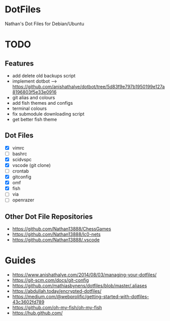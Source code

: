 # DotFiles

Nathan's Dot Files for Debian/Ubuntu

# TODO

## Features
- add delete old backups script
- implement dotbot --> https://github.com/anishathalye/dotbot/tree/5d83f9e797b1950199e127a8196803f5e33e0916
- git alias and colours
- add fish themes and configs
- terminal colours
- fix submodule downloading script
- get better fish theme
 

## Dot Files
- [x] vimrc
- [ ] bashrc
- [x] scidvspc
- [x] vscode (git clone)
- [ ] crontab
- [x] gitconfig
- [x] omf
- [x] fish
- [ ] via
- [ ] openrazer

## Other Dot File Repositories
- https://github.com/Nathan13888/ChessGames
- https://github.com/Nathan13888/lc0-nets
- https://github.com/Nathan13888/.vscode

# Guides
- https://www.anishathalye.com/2014/08/03/managing-your-dotfiles/
- https://git-scm.com/docs/git-config
- https://github.com/mathiasbynens/dotfiles/blob/master/.aliases
- https://abdullah.today/encrypted-dotfiles/
- https://medium.com/@webprolific/getting-started-with-dotfiles-43c3602fd789
- https://github.com/oh-my-fish/oh-my-fish
- https://hub.github.com/




